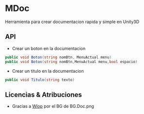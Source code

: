 # MDoc
Herramienta para crear documentacion rapida y simple en Unity3D

## API

+ Crear un boton en la documentacion
```C#
public void Boton(string nomBtn, MenuActual menu)
public void Boton(string nomBtn,MenuActual menu,bool espacio)

```

+ Crear un titulo en la documentacion
```C#
public void Titulo(string texto)

```


## Licencias & Atribuciones

+ Gracias a [Wlop][1] por el BG de BG.Doc.png


[1]: http://wlop.deviantart.com/